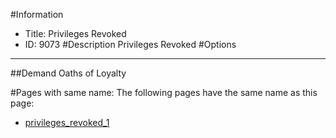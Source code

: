 #Information
 - Title: Privileges Revoked
 - ID: 9073
#Description
Privileges Revoked
#Options

___
##Demand Oaths of Loyalty


#Pages with same name:
The following pages have the same name as this page:
 - [privileges_revoked_1](privileges_revoked_1.md)
